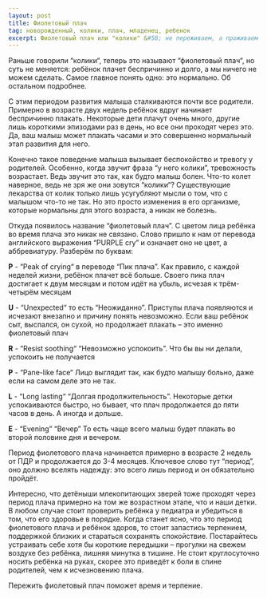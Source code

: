 ```yaml
---
layout: post
title: Фиолетовый плач
tag: новорожденный, колики, плач, младенец, ребенок
excerpt: Фиолетовый плач или "колики" &#58; не переживаем, а проживаем
---
```


Раньше говорили “колики“, теперь это называют “фиолетовый плач“, но суть не меняется: ребёнок плачет беспричинно и долго, а мы ничего не можем сделать. Самое главное понять одно: это нормально. Об остальном подробнее. 

С этим периодом развития малыша сталкиваются почти все родители. Примерно в возрасте двух недель ребёнок вдруг начинает беспричинно плакать. Некоторые дети плачут очень много, другие лишь короткими эпизодами раз в день, но все они проходят через это. Да, ваш малыш может плакать часами и это совершенно нормальный этап развития для него. 

Конечно такое поведение малыша вызывает беспокойство и тревогу у родителей. Особенно, когда звучит фраза “у него колики”, тревожность возрастает. Ведь звучит это так, как будто малыш болен. Что-то колет наверное, ведь не зря же они зовутся “колики“? Существующие лекарства от колик только лишь усугубляют мысли о том, что с малышом что-то не так. Но это просто изменения в его организме, которые нормальны для этого возраста, а никак не болезнь.

Откуда появилось название “фиолетовый плач”. С цветом лица ребёнка во время плача это никак не связано. Слово пришло к нам от перевода английского выражения “PURPLE cry” и означает оно не цвет, а аббревиатуру. Разберём по буквам: 

**P** - “Peak of crying“ в переводе “Пик плача”. Как правило, с каждой неделей жизни, ребёнок плачет всё больше. Своего пика плач достигает к двум месяцам и потом идёт на убыль, исчезая к трём-четырём месяцам

**U** - “Unexpected“ то есть “Неожиданно”. Приступы плача появляются и исчезают внезапно и причину понять невозможно. Если ваш ребёнок сыт, выспался, он сухой, но продолжает плакать – это именно фиолетовый плач

**R** - “Resist soothing“ “Невозможно успокоить”. Что бы вы ни делали, успокоить не получается 

**P** - “Pane-like face“ Лицо выглядит так, как будто малышу больно, даже если на самом деле это не так. 

**L** - “Long lasting“ “Долгая продолжительность”. Некоторые детки успокаиваются быстро, но бывает, что плач продолжается до пяти часов в день. А иногда и дольше. 

**E** - “Evening” “Вечер” То есть чаще всего малыш будет плакать во второй половине дня и вечером. 

Период фиолетового плача начинается примерно в возрасте 2 недель от ПДР и продолжается до 3-4 месяцев. Ключевое слово тут “период”, оно должно вселять надежду: это всего лишь период и он обязательно пройдёт. 

Интересно, что детёныши млекопитающих зверей тоже проходят через период плача примерно на том же возрастном этапе, что и наши детки. 
В любом случае стоит проверить ребёнка у педиатра и убедиться в том, что его здоровье в порядке. Когда станет ясно, что это период фиолетового плача и ребёнок здоров, то стоит запастись терпением, поддержкой близких и стараться сохранять спокойствие. Постарайтесь устраивать себе хотя бы короткие передышки – прогулки на свежем воздухе без ребёнка, лишняя минутка в тишине. Не стоит круглосуточно носить ребёнка на руках, скорее это приведёт к боли в спине родителей, чем к исчезновению плача.

Пережить фиолетовый плач поможет время и терпение.  
